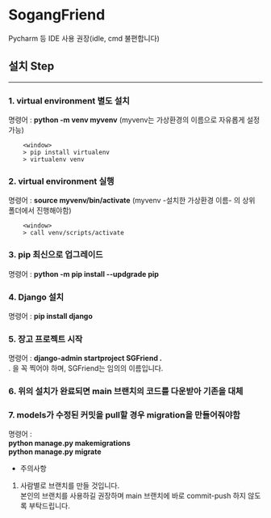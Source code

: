 # SogangFriend

Pycharm 등 IDE 사용 권장(idle, cmd 불편합니다)

## 설치 Step
--------------------

### 1. virtual environment 별도 설치
명령어 : __python -m venv myvenv__ (myvenv는 가상환경의 이름으로 자유롭게 설정 가능)
        
        <window>
        > pip install virtualenv 
        > virtualenv venv

### 2. virtual environment 실행
명령어 : __source myvenv/bin/activate__ (myvenv -설치한 가상환경 이름- 의 상위 폴더에서 진행해야함)
        
        <window>
        > call venv/scripts/activate
        
### 3. pip 최신으로 업그레이드
명령어 : __python -m pip install --updgrade pip__

### 4. Django 설치
명령어 : __pip install django__

### 5. 장고 프로젝트 시작 
명령어 : __django-admin startproject SGFriend .__<br>
. 을 꼭 찍어야 하며, SGFriend는 임의의 이름입니다.

### 6. 위의 설치가 완료되면 main 브랜치의 코드를 다운받아 기존을 대체

### 7. models가 수정된 커밋을 pull할 경우 migration을 만들어줘야함
명령어 : <br>__python manage.py makemigrations__<br>__python manage.py migrate__

* 주의사항
1. 사람별로 브랜치를 만들 것입니다. <br>본인의 브랜치를 사용하길 권장하며 main 브랜치에 바로 commit-push 하지 않도록 부탁드립니다.<br>

